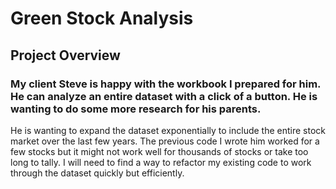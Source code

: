 # Green Stock Analysis
## Project Overview
### My client Steve is happy with the workbook I prepared for him. He can analyze an entire dataset with a click of a button. He is wanting to do some more research for his parents.
He is wanting to expand the dataset exponentially to include the entire stock market over the last few years. The previous code I wrote him worked for a few stocks but it might not 
work well for thousands of stocks or take too long to tally. I will need to find a way to refactor my existing code to work through the dataset quickly but efficiently.


